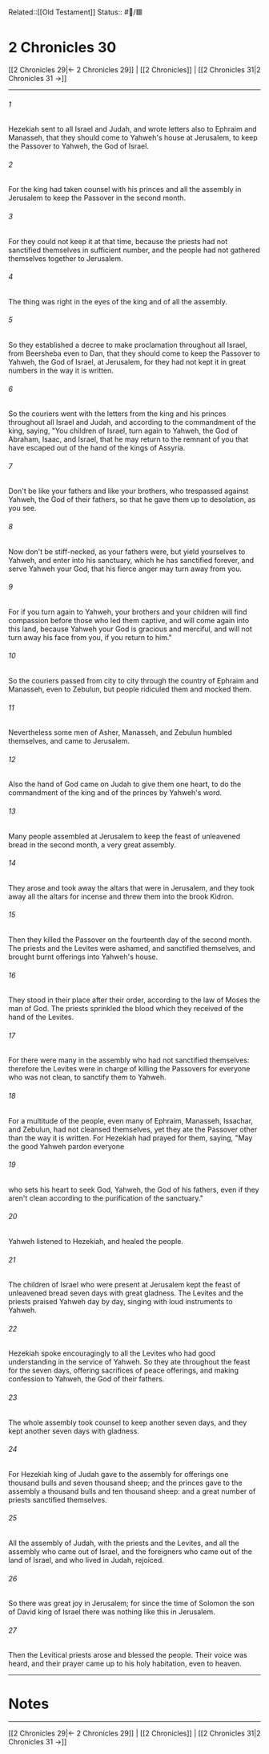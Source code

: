 Related::[[Old Testament]]
Status:: #📖/🟥
# 2 Chronicles 30

[[2 Chronicles 29|← 2 Chronicles 29]] | [[2 Chronicles]] | [[2 Chronicles 31|2 Chronicles 31 →]]
***



###### 1 
Hezekiah sent to all Israel and Judah, and wrote letters also to Ephraim and Manasseh, that they should come to Yahweh's house at Jerusalem, to keep the Passover to Yahweh, the God of Israel. 

###### 2 
For the king had taken counsel with his princes and all the assembly in Jerusalem to keep the Passover in the second month. 

###### 3 
For they could not keep it at that time, because the priests had not sanctified themselves in sufficient number, and the people had not gathered themselves together to Jerusalem. 

###### 4 
The thing was right in the eyes of the king and of all the assembly. 

###### 5 
So they established a decree to make proclamation throughout all Israel, from Beersheba even to Dan, that they should come to keep the Passover to Yahweh, the God of Israel, at Jerusalem, for they had not kept it in great numbers in the way it is written. 

###### 6 
So the couriers went with the letters from the king and his princes throughout all Israel and Judah, and according to the commandment of the king, saying, "You children of Israel, turn again to Yahweh, the God of Abraham, Isaac, and Israel, that he may return to the remnant of you that have escaped out of the hand of the kings of Assyria. 

###### 7 
Don't be like your fathers and like your brothers, who trespassed against Yahweh, the God of their fathers, so that he gave them up to desolation, as you see. 

###### 8 
Now don't be stiff-necked, as your fathers were, but yield yourselves to Yahweh, and enter into his sanctuary, which he has sanctified forever, and serve Yahweh your God, that his fierce anger may turn away from you. 

###### 9 
For if you turn again to Yahweh, your brothers and your children will find compassion before those who led them captive, and will come again into this land, because Yahweh your God is gracious and merciful, and will not turn away his face from you, if you return to him." 

###### 10 
So the couriers passed from city to city through the country of Ephraim and Manasseh, even to Zebulun, but people ridiculed them and mocked them. 

###### 11 
Nevertheless some men of Asher, Manasseh, and Zebulun humbled themselves, and came to Jerusalem. 

###### 12 
Also the hand of God came on Judah to give them one heart, to do the commandment of the king and of the princes by Yahweh's word. 

###### 13 
Many people assembled at Jerusalem to keep the feast of unleavened bread in the second month, a very great assembly. 

###### 14 
They arose and took away the altars that were in Jerusalem, and they took away all the altars for incense and threw them into the brook Kidron. 

###### 15 
Then they killed the Passover on the fourteenth day of the second month. The priests and the Levites were ashamed, and sanctified themselves, and brought burnt offerings into Yahweh's house. 

###### 16 
They stood in their place after their order, according to the law of Moses the man of God. The priests sprinkled the blood which they received of the hand of the Levites. 

###### 17 
For there were many in the assembly who had not sanctified themselves: therefore the Levites were in charge of killing the Passovers for everyone who was not clean, to sanctify them to Yahweh. 

###### 18 
For a multitude of the people, even many of Ephraim, Manasseh, Issachar, and Zebulun, had not cleansed themselves, yet they ate the Passover other than the way it is written. For Hezekiah had prayed for them, saying, "May the good Yahweh pardon everyone 

###### 19 
who sets his heart to seek God, Yahweh, the God of his fathers, even if they aren't clean according to the purification of the sanctuary." 

###### 20 
Yahweh listened to Hezekiah, and healed the people. 

###### 21 
The children of Israel who were present at Jerusalem kept the feast of unleavened bread seven days with great gladness. The Levites and the priests praised Yahweh day by day, singing with loud instruments to Yahweh. 

###### 22 
Hezekiah spoke encouragingly to all the Levites who had good understanding in the service of Yahweh. So they ate throughout the feast for the seven days, offering sacrifices of peace offerings, and making confession to Yahweh, the God of their fathers. 

###### 23 
The whole assembly took counsel to keep another seven days, and they kept another seven days with gladness. 

###### 24 
For Hezekiah king of Judah gave to the assembly for offerings one thousand bulls and seven thousand sheep; and the princes gave to the assembly a thousand bulls and ten thousand sheep: and a great number of priests sanctified themselves. 

###### 25 
All the assembly of Judah, with the priests and the Levites, and all the assembly who came out of Israel, and the foreigners who came out of the land of Israel, and who lived in Judah, rejoiced. 

###### 26 
So there was great joy in Jerusalem; for since the time of Solomon the son of David king of Israel there was nothing like this in Jerusalem. 

###### 27 
Then the Levitical priests arose and blessed the people. Their voice was heard, and their prayer came up to his holy habitation, even to heaven.

---
# Notes


***
[[2 Chronicles 29|← 2 Chronicles 29]] | [[2 Chronicles]] | [[2 Chronicles 31|2 Chronicles 31 →]]
